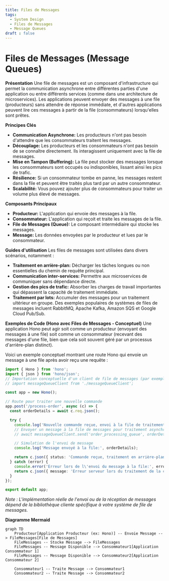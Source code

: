 ```yaml
---
title: Files de Messages
tags:
  - System Design
  - Files de Messages
  - Message Queues
draft : false
---
```


# Files de Messages (Message Queues)

**Présentation**
Une file de messages est un composant d'infrastructure qui permet la communication asynchrone entre différentes parties d'une application ou entre différents services (comme dans une architecture de microservices). Les applications peuvent envoyer des messages à une file (producteurs) sans attendre de réponse immédiate, et d'autres applications peuvent lire ces messages à partir de la file (consommateurs) lorsqu'elles sont prêtes.

**Principes Clés**
- **Communication Asynchrone:** Les producteurs n'ont pas besoin d'attendre que les consommateurs traitent les messages.
- **Découplage:** Les producteurs et les consommateurs n'ont pas besoin de se connaître directement. Ils interagissent uniquement avec la file de messages.
- **Mise en Tampon (Buffering):** La file peut stocker des messages lorsque les consommateurs sont occupés ou indisponibles, lissant ainsi les pics de trafic.
- **Résilience:** Si un consommateur tombe en panne, les messages restent dans la file et peuvent être traités plus tard par un autre consommateur.
- **Scalabilité:** Vous pouvez ajouter plus de consommateurs pour traiter un volume plus élevé de messages.

**Composants Principaux**
- **Producteur:** L'application qui envoie des messages à la file.
- **Consommateur:** L'application qui reçoit et traite les messages de la file.
- **File de Messages (Queue):** Le composant intermédiaire qui stocke les messages.
- **Message:** Les données envoyées par le producteur et lues par le consommateur.

**Guides d'utilisation**
Les files de messages sont utilisées dans divers scénarios, notamment :
- **Traitement en arrière-plan:** Décharger les tâches longues ou non essentielles du chemin de requête principal.
- **Communication inter-services:** Permettre aux microservices de communiquer sans dépendance directe.
- **Gestion des pics de trafic:** Absorber les charges de travail importantes qui dépassent la capacité de traitement immédiate.
- **Traitement par lots:** Accumuler des messages pour un traitement ultérieur en groupe.
Des exemples populaires de systèmes de files de messages incluent RabbitMQ, Apache Kafka, Amazon SQS et Google Cloud Pub/Sub.

**Exemples de Code (Hono avec Files de Messages - Conceptuel)**
Une application Hono peut agir soit comme un producteur (envoyant des messages à une file) soit comme un consommateur (recevant des messages d'une file, bien que cela soit souvent géré par un processus d'arrière-plan distinct).

Voici un exemple conceptuel montrant une route Hono qui envoie un message à une file après avoir reçu une requête :

```typescript
import { Hono } from 'hono';
import { json } from 'hono/json';
// Importation conceptuelle d'un client de file de messages (par exemple, pour RabbitMQ ou SQS)
// import messageQueueClient from './messageQueueClient';

const app = new Hono();

// Route pour traiter une nouvelle commande
app.post('/process-order', async (c) => {
  const orderDetails = await c.req.json();

  try {
    console.log('Nouvelle commande reçue, envoi à la file de traitement...');
    // Envoyer un message à la file de messages pour traitement asynchrone
    // await messageQueueClient.send('order_processing_queue', orderDetails);

    // Simulation de l'envoi de message
    console.log('Message envoyé à la file:', orderDetails);

    return c.json({ status: 'Commande reçue, traitement en arrière-plan' });
  } catch (error) {
    console.error('Erreur lors de l\'envoi du message à la file:', error);
    return c.json({ message: 'Erreur serveur lors du traitement de la commande' }, 500);
  }
});

export default app;
```
*Note : L'implémentation réelle de l'envoi ou de la réception de messages dépend de la bibliothèque cliente spécifique à votre système de file de messages.*

**Diagramme Mermaid**
```mermaid
graph TD
    Producteur[Application Producteur (ex: Hono)] -- Envoie Message --> FileMessages[File de Messages]
    FileMessages -- Stocke Message --> FileMessages
    FileMessages -- Message Disponible --> Consommateur1[Application Consommateur 1]
    FileMessages -- Message Disponible --> Consommateur2[Application Consommateur 2]

    Consommateur1 -- Traite Message --> Consommateur1
    Consommateur2 -- Traite Message --> Consommateur2